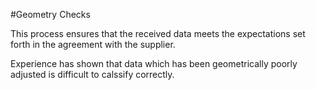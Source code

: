 #Geometry Checks

This process ensures that the received data meets the expectations set forth in the agreement with the supplier. 

Experience has shown that data which has been geometrically poorly adjusted is difficult to calssify correctly. 
